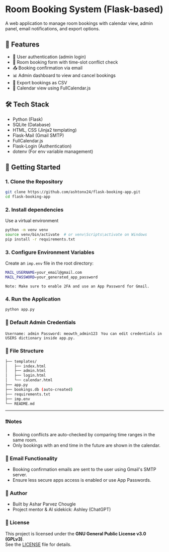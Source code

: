 # Room Booking System (Flask-based)

A web application to manage room bookings with calendar view, admin panel, email notifications, and export options.

## 📌 Features

- 🔐 User authentication (admin login)
- 📅 Room booking form with time-slot conflict check
- 📤 Booking confirmation via email
- 📊 Admin dashboard to view and cancel bookings
- 📁 Export bookings as CSV
- 📆 Calendar view using FullCalendar.js

## 🛠️ Tech Stack

- Python (Flask)
- SQLite (Database)
- HTML, CSS (Jinja2 templating)
- Flask-Mail (Gmail SMTP)
- FullCalendar.js
- Flask-Login (Authentication)
- dotenv (For env variable management)

## 🚀 Getting Started

### 1. Clone the Repository

```bash
git clone https://github.com/ashtonx24/flask-booking-app.git
cd flask-booking-app
```
### 2. Install dependencies
Use a virtual environment

```bash
python -m venv venv
source venv/bin/activate  # or venv\Scripts\activate on Windows
pip install -r requirements.txt
```
### 3. Configure Environment Variables
 Create an `imp.env` file in the root directory:
```bash
MAIL_USERNAME=your_email@gmail.com
MAIL_PASSWORD=your_generated_app_password
```
`Note: Make sure to enable 2FA and use an App Password for Gmail.`

### 4. Run the Application
```bash
python app.py
```

### 👤 Default Admin Credentials

`Username: admin
Password: meowth_admin123
`
`You can edit credentials in USERS dictionary inside app.py.`

### 📂 File Structure
```bash
├── templates/
│   ├── index.html
│   ├── admin.html
│   ├── login.html
│   └── calendar.html
├── app.py
├── bookings.db (auto-created)
├── requirements.txt
├── imp.env
└── README.md
```

---
### ❗Notes
- Booking conflicts are auto-checked by comparing time ranges in the same room.
- Only bookings with an end time in the future are shown in the calendar.

### 📧 Email Functionality
- Booking confirmation emails are sent to the user using Gmail's SMTP server.
- Ensure less secure apps access is enabled or use App Passwords.

### 🧠 Author
- Built by Ashar Parvez Chougle
- Project mentor & AI sidekick: Ashley (ChatGPT)

### 📄 License
This project is licensed under the **GNU General Public License v3.0 (GPLv3)**.  
See the [LICENSE](LICENSE) file for details.